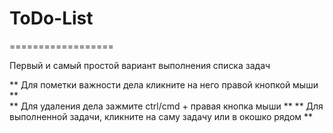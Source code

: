 # ToDo-List
==================

Первый и самый простой вариант выполнения списка задач 

** Для пометки важности дела кликните на него правой кнопкой мыши ** <br>
** Для удаления дела зажмите ctrl/cmd + правая кнопка мыши ** 
** Для выполненной задачи, кликните на саму задачу или в окошко рядом **